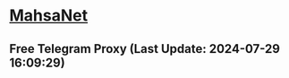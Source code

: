 
# [MahsaNet](https://t.me/mahsa_net)
## Free Telegram Proxy (Last Update: 2024-07-29 16:09:29)

    
